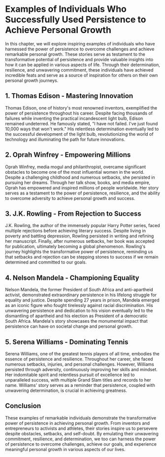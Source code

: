 Examples of Individuals Who Successfully Used Persistence to Achieve Personal Growth
=============================================================================================

In this chapter, we will explore inspiring examples of individuals who have harnessed the power of persistence to overcome challenges and achieve remarkable personal growth. These stories serve as testament to the transformative potential of persistence and provide valuable insights into how it can be applied in various aspects of life. Through their determination, resilience, and unwavering commitment, these individuals have achieved incredible feats and serve as a source of inspiration for others on their own personal growth journeys.

**1. Thomas Edison - Mastering Innovation**
-------------------------------------------

Thomas Edison, one of history's most renowned inventors, exemplified the power of persistence throughout his career. Despite facing thousands of failures while inventing the practical incandescent light bulb, Edison remained undeterred. He famously stated, "I have not failed. I've just found 10,000 ways that won't work." His relentless determination eventually led to the successful development of the light bulb, revolutionizing the world of technology and illuminating the path for future innovations.

**2. Oprah Winfrey - Empowering Millions**
------------------------------------------

Oprah Winfrey, media mogul and philanthropist, overcame significant obstacles to become one of the most influential women in the world. Despite a challenging childhood and numerous setbacks, she persisted in pursuing her dreams. Through her talk show, books, and media empire, Oprah has empowered and inspired millions of people worldwide. Her story serves as a testament to the power of persistence, resilience, and the ability to overcome adversity to achieve personal growth and success.

**3. J.K. Rowling - From Rejection to Success**
-----------------------------------------------

J.K. Rowling, the author of the immensely popular Harry Potter series, faced multiple rejections before achieving literary success. Despite living in poverty and battling depression, Rowling persisted in writing and refining her manuscript. Finally, after numerous setbacks, her book was accepted for publication, ultimately becoming a global phenomenon. Rowling's journey highlights the transformative power of persistence, reminding us that setbacks and rejection can be stepping stones to success if we remain determined and committed to our goals.

**4. Nelson Mandela - Championing Equality**
--------------------------------------------

Nelson Mandela, the former President of South Africa and anti-apartheid activist, demonstrated extraordinary persistence in his lifelong struggle for equality and justice. Despite spending 27 years in prison, Mandela emerged as an iconic figure who fought tirelessly against racial discrimination. His unwavering persistence and dedication to his vision eventually led to the dismantling of apartheid and his election as President of a democratic South Africa. Mandela's story showcases the monumental impact that persistence can have on societal change and personal growth.

**5. Serena Williams - Dominating Tennis**
------------------------------------------

Serena Williams, one of the greatest tennis players of all time, embodies the essence of persistence and resilience. Throughout her career, she faced numerous setbacks, injuries, and personal challenges. However, Williams persisted through adversity, continuously improving her skills and mindset. Her indomitable spirit and relentless pursuit of excellence led to unparalleled success, with multiple Grand Slam titles and records to her name. Williams' story serves as a reminder that persistence, coupled with unwavering determination, is crucial in achieving greatness.

**Conclusion**
--------------

These examples of remarkable individuals demonstrate the transformative power of persistence in achieving personal growth. From inventors and entrepreneurs to activists and athletes, their stories inspire us to persevere despite obstacles, setbacks, and self-doubt. By emulating their unwavering commitment, resilience, and determination, we too can harness the power of persistence to overcome challenges, achieve our goals, and experience meaningful personal growth in various aspects of our lives.
